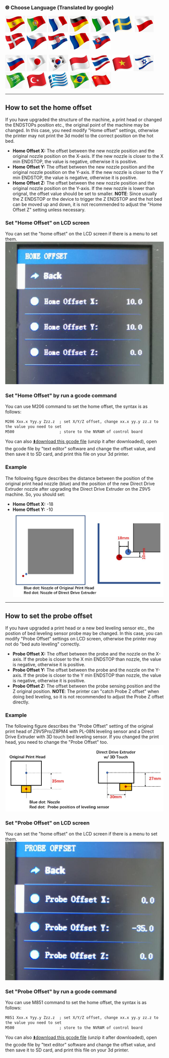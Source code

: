 ### :globe_with_meridians: Choose Language (Translated by google)
[![](../lanpic/ES.png)](https://github-com.translate.goog/ZONESTAR3D/Document-and-User-Guide/tree/master/common/set_offset.md?_x_tr_sl=en&_x_tr_tl=es)
[![](../lanpic/PT.png)](https://github-com.translate.goog/ZONESTAR3D/Document-and-User-Guide/tree/master/common/set_offset.md?_x_tr_sl=en&_x_tr_tl=pt)
[![](../lanpic/FR.png)](https://github-com.translate.goog/ZONESTAR3D/Document-and-User-Guide/tree/master/common/set_offset.md?_x_tr_sl=en&_x_tr_tl=fr)
[![](../lanpic/DE.png)](https://github-com.translate.goog/ZONESTAR3D/Document-and-User-Guide/tree/master/common/set_offset.md?_x_tr_sl=en&_x_tr_tl=de)
[![](../lanpic/IT.png)](https://github-com.translate.goog/ZONESTAR3D/Document-and-User-Guide/tree/master/common/set_offset.md?_x_tr_sl=en&_x_tr_tl=it)
[![](../lanpic/SW.png)](https://github-com.translate.goog/ZONESTAR3D/Document-and-User-Guide/tree/master/common/set_offset.md?_x_tr_sl=en&_x_tr_tl=sv)
[![](../lanpic/PL.png)](https://github-com.translate.goog/ZONESTAR3D/Document-and-User-Guide/tree/master/common/set_offset.md?_x_tr_sl=en&_x_tr_tl=pl)
[![](../lanpic/DK.png)](https://github-com.translate.goog/ZONESTAR3D/Document-and-User-Guide/tree/master/common/set_offset.md?_x_tr_sl=en&_x_tr_tl=da)
[![](../lanpic/CZ.png)](https://github-com.translate.goog/ZONESTAR3D/Document-and-User-Guide/tree/master/common/set_offset.md?_x_tr_sl=en&_x_tr_tl=cs)
[![](../lanpic/HR.png)](https://github-com.translate.goog/ZONESTAR3D/Document-and-User-Guide/tree/master/common/set_offset.md?_x_tr_sl=en&_x_tr_tl=hr)
[![](../lanpic/RO.png)](https://github-com.translate.goog/ZONESTAR3D/Document-and-User-Guide/tree/master/common/set_offset.md?_x_tr_sl=en&_x_tr_tl=ro)
[![](../lanpic/SK.png)](https://github-com.translate.goog/ZONESTAR3D/Document-and-User-Guide/tree/master/common/set_offset.md?_x_tr_sl=en&_x_tr_tl=sk)

[![](../lanpic/RU.png)](https://github-com.translate.goog/ZONESTAR3D/Document-and-User-Guide/tree/master/common/set_offset.md?_x_tr_sl=en&_x_tr_tl=ru)
[![](../lanpic/JP.png)](https://github-com.translate.goog/ZONESTAR3D/Document-and-User-Guide/tree/master/common/set_offset.md?_x_tr_sl=en&_x_tr_tl=ja)
[![](../lanpic/KR.png)](https://github-com.translate.goog/ZONESTAR3D/Document-and-User-Guide/tree/master/common/set_offset.md?_x_tr_sl=en&_x_tr_tl=ko)
[![](../lanpic/ID.png)](https://github-com.translate.goog/ZONESTAR3D/Document-and-User-Guide/tree/master/common/set_offset.md?_x_tr_sl=en&_x_tr_tl=id)
[![](../lanpic/TH.png)](https://github-com.translate.goog/ZONESTAR3D/Document-and-User-Guide/tree/master/common/set_offset.md?_x_tr_sl=en&_x_tr_tl=th)
[![](../lanpic/VN.png)](https://github-com.translate.goog/ZONESTAR3D/Document-and-User-Guide/tree/master/common/set_offset.md?_x_tr_sl=en&_x_tr_tl=vi)
[![](../lanpic/IL.png)](https://github-com.translate.goog/ZONESTAR3D/Document-and-User-Guide/tree/master/common/set_offset.md?_x_tr_sl=en&_x_tr_tl=iw)
[![](../lanpic/SA.png)](https://github-com.translate.goog/ZONESTAR3D/Document-and-User-Guide/tree/master/common/set_offset.md?_x_tr_sl=en&_x_tr_tl=ar)
[![](../lanpic/TR.png)](https://github-com.translate.goog/ZONESTAR3D/Document-and-User-Guide/tree/master/common/set_offset.md?_x_tr_sl=en&_x_tr_tl=tr)
[![](../lanpic/GR.png)](https://github-com.translate.goog/ZONESTAR3D/Document-and-User-Guide/tree/master/common/set_offset.md?_x_tr_sl=en&_x_tr_tl=el)
[![](../lanpic/BR.png)](https://github-com.translate.goog/ZONESTAR3D/Document-and-User-Guide/tree/master/common/set_offset.md?_x_tr_sl=en&_x_tr_tl=pt)
[![](../lanpic/CN.png)](https://github-com.translate.goog/ZONESTAR3D/Document-and-User-Guide/tree/master/common/set_offset.md?_x_tr_sl=en&_x_tr_tl=zh-CN)


-----
## How to set the home offset
If you have upgraded the structure of the machine, a print head or changed the ENDSTOPs position etc., the original point of the machine may be changed. In this case, you need modify "Home offset" settings, otherwise the printer may not print the 3d model to the correct position on the hot bed.
- **Home Offset X:** The offset between the new nozzle position and the original nozzle position on the X-axis. If the new nozzle is closer to the X min ENDSTOP, the value is negative, otherwise it is positive.
- **Home Offset Y:** The offset between the new nozzle position and the original nozzle position on the Y-axis. If the new nozzle is closer to the Y min ENDSTOP, the value is negative, otherwise it is positive.    
- **Home Offset Z:** The offset between the new nozzle position and the original nozzle position on the Y-axis. If the new nozzle is lower than orignal, the offset value should be set to smaller. **NOTE**: Since usually the Z ENDSTOP or the device to trigger the Z ENDSTOP and the hot bed can be moved up and down, it is not recommended to adjust the "Home Offset Z" setting unless necessary.
### Set "Home Offset" on LCD screen
You can set the "home offset" on the LCD screen if there is a menu to set them.     
![](./offset/home_offset_menu.jpg)
### Set "Home Offset" by run a gcode command
You can use M206 command to set the home offset, the syntax is as follows: 
>
    M206 Xxx.x Yyy.y Zzz.z  ; set X/Y/Z offset, change xx.x yy.y zz.z to the value you need to set
    M500                    ; store to the NVRAM of control board

You can also [:arrow_down:download this gcode file](./offset/M206.zip) (unzip it after downloaded), open the gcode file by "text editor" software and change the offset value, and then save it to SD card, and print this file on your 3d printer.

### Example
The following figure describes the distance between the position of the original print head nozzle (blue) and the position of the new Direct Drive Extruder nozzle after upgrading the Direct Drive Extruder on the Z9V5 machine. So, you should set:
- **Home Offset X:** -18 
- **Home Offset Y:** -10
![](./offset/homeoffset.jpg)

-----
## How to set the probe offset 
If you have upgraded a print head or a new bed leveling sensor etc., the postion of bed leveling sensor probe may be changed. In this case, you can modify "Probe Offset" settings on LCD screen, otherwise the printer may not do "bed auto leveling" correctly. 
- **Probe Offset X:** The offset between the probe and the nozzle on the X-axis. If the probe is closer to the X min ENDSTOP than nozzle, the value is negative, otherwise it is positive.
- **Probe Offset Y:** The offset between the probe and the nozzle on the Y-axis. If the probe is closer to the Y min ENDSTOP than nozzle, the value is negative, otherwise it is positive.    
- **Probe Offset Z:** The offset between the probe sensing position and the Z original position. **NOTE**: The printer can "catch Probe Z offset" when doing bed leveling, so it is not recommended to adjust the Probe Z offset directly.
### Example
The following figure describes the "Probe Offset" setting of the original print head of Z9V5Pro/Z8PM4 with PL-08N leveling sensor and a Direct Drive Extruder with 3D touch bed leveling sensor. If you changed the print head, you need to change the "Probe Offset" too.     
![](./offset/probeoffset.jpg)
### Set "Probe Offset" on LCD screen
You can set the "home offset" on the LCD screen if there is a menu to set them.
![](./offset/probe_offset_menu.jpg)
### Set "Probe Offset" by run a gcode command
You can use M851 command to set the home offset, the syntax is as follows: 
>
    M851 Xxx.x Yyy.y Zzz.z  ; set X/Y/Z offset, change xx.x yy.y zz.z to the value you need to set
    M500                    ; store to the NVRAM of control board

You can also [:arrow_down:download this gcode file](./offset/M851.zip) (unzip it after downloaded), open the gcode file by "text editor" software and change the offset value, and then save it to SD card, and print this file on your 3d printer.
